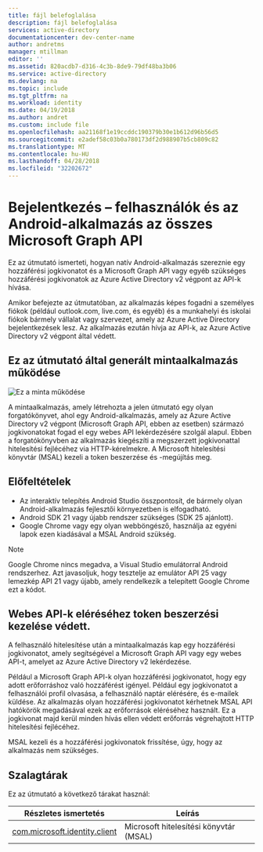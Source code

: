 ```yaml
---
title: fájl belefoglalása
description: fájl belefoglalása
services: active-directory
documentationcenter: dev-center-name
author: andretms
manager: mtillman
editor: ''
ms.assetid: 820acdb7-d316-4c3b-8de9-79df48ba3b06
ms.service: active-directory
ms.devlang: na
ms.topic: include
ms.tgt_pltfrm: na
ms.workload: identity
ms.date: 04/19/2018
ms.author: andret
ms.custom: include file
ms.openlocfilehash: aa21168f1e19ccddc190379b30e1b612d96b56d5
ms.sourcegitcommit: e2adef58c03b0a780173df2d988907b5cb809c82
ms.translationtype: MT
ms.contentlocale: hu-HU
ms.lasthandoff: 04/28/2018
ms.locfileid: "32202672"
---
```

# <a name="sign-in-users-and-all-the-microsoft-graph-api-from-an-android-app"></a>Bejelentkezés – felhasználók és az Android-alkalmazás az összes Microsoft Graph API

Ez az útmutató ismerteti, hogyan natív Android-alkalmazás szereznie egy hozzáférési jogkivonatot és a Microsoft Graph API vagy egyéb szükséges hozzáférési jogkivonatok az Azure Active Directory v2 végpont az API-k hívása.

Amikor befejezte az útmutatóban, az alkalmazás képes fogadni a személyes fiókok (például outlook.com, live.com, és egyéb) és a munkahelyi és iskolai fiókok bármely vállalat vagy szervezet, amely az Azure Active Directory bejelentkezések lesz. Az alkalmazás ezután hívja az API-k, az Azure Active Directory v2 végpont által védett.  

## <a name="how-the-sample-app-generated-by-this-guide-works"></a>Ez az útmutató által generált mintaalkalmazás működése
![Ez a minta működése](media/active-directory-develop-guidedsetup-android-intro/android-intro.png)

A mintaalkalmazás, amely létrehozta a jelen útmutató egy olyan forgatókönyvet, ahol egy Android-alkalmazás, amely az Azure Active Directory v2 végpont (Microsoft Graph API, ebben az esetben) származó jogkivonatokat fogad el egy webes API lekérdezésére szolgál alapul. Ebben a forgatókönyvben az alkalmazás kiegészíti a megszerzett jogkivonattal hitelesítési fejlécéhez via HTTP-kérelmekre. A Microsoft hitelesítési könyvtár (MSAL) kezeli a token beszerzése és -megújítás meg.

## <a name="prerequisites"></a>Előfeltételek
* Az interaktív telepítés Android Studio összpontosít, de bármely olyan Android-alkalmazás fejlesztői környezetben is elfogadható. 
* Android SDK 21 vagy újabb rendszer szükséges (SDK 25 ajánlott).
* Google Chrome vagy egy olyan webböngésző, használja az egyéni lapok ezen kiadásával a MSAL Android szükség.

> [!NOTE]
> Google Chrome nincs megadva, a Visual Studio emulátorral Android rendszerhez. Azt javasoljuk, hogy tesztelje az emulátor API 25 vagy lemezkép API 21 vagy újabb, amely rendelkezik a telepített Google Chrome ezt a kódot.

## <a name="handling-token-acquisition-for-accessing-protected-web-apis"></a>Webes API-k eléréséhez token beszerzési kezelése védett.

A felhasználó hitelesítése után a mintaalkalmazás kap egy hozzáférési jogkivonatot, amely segítségével a Microsoft Graph API vagy egy webes API-t, amelyet az Azure Active Directory v2 lekérdezése.

Például a Microsoft Graph API-k olyan hozzáférési jogkivonatot, hogy egy adott erőforráshoz való hozzáférést igényel. Például egy jogkivonatot a felhasználói profil olvasása, a felhasználó naptár elérésére, és e-mailek küldése. Az alkalmazás olyan hozzáférési jogkivonatot kérhetnek MSAL API hatókörök megadásával ezek az erőforrások eléréséhez használt. Ez a jogkivonat majd kerül minden hívás ellen védett erőforrás végrehajtott HTTP hitelesítési fejlécéhez. 

MSAL kezeli és a hozzáférési jogkivonatok frissítése, úgy, hogy az alkalmazás nem szükséges.

## <a name="libraries"></a>Szalagtárak

Ez az útmutató a következő tárakat használ:

|Részletes ismertetés|Leírás|
|---|---|
|[com.microsoft.identity.client](http://javadoc.io/doc/com.microsoft.identity.client/msal)|Microsoft hitelesítési könyvtár (MSAL)|

